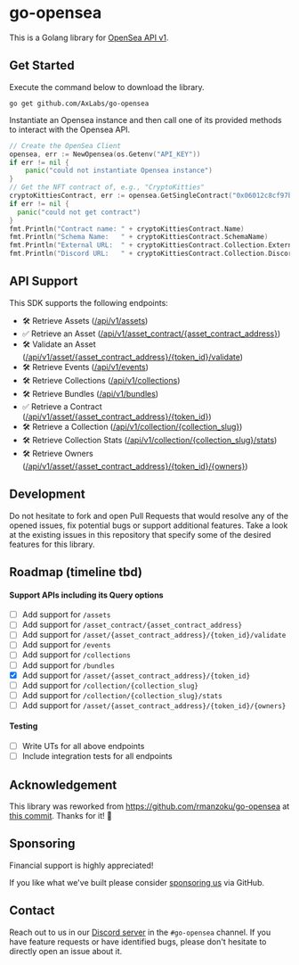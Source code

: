 # go-opensea

This is a Golang library for [OpenSea API v1](https://docs.opensea.io/reference).

## Get Started

Execute the command below to download the library.

```
go get github.com/AxLabs/go-opensea
```

Instantiate an Opensea instance and then call one of its provided methods to interact with the Opensea API.

```go
// Create the OpenSea Client
opensea, err := NewOpensea(os.Getenv("API_KEY"))
if err != nil {
	panic("could not instantiate Opensea instance")
}
// Get the NFT contract of, e.g., "CryptoKitties"
cryptoKittiesContract, err := opensea.GetSingleContract("0x06012c8cf97bead5deae237070f9587f8e7a266d")
if err != nil {
  panic("could not get contract")
}
fmt.Println("Contract name: " + cryptoKittiesContract.Name)
fmt.Println("Schema Name:   " + cryptoKittiesContract.SchemaName)
fmt.Println("External URL:  " + cryptoKittiesContract.Collection.ExternalUrl)
fmt.Println("Discord URL:   " + cryptoKittiesContract.Collection.DiscordUrl)
```

## API Support

This SDK supports the following endpoints:

- 🛠 Retrieve Assets ([/api/v1/assets](https://docs.opensea.io/reference/getting-assets))
- ✅ Retrieve an Asset ([/api/v1/asset_contract/{asset_contract_address}](https://docs.opensea.io/reference/retrieving-a-single-contract))
- 🛠 Validate an Asset ([/api/v1/asset/{asset_contract_address}/{token_id}/validate](https://docs.opensea.io/reference/validate-assets))
- 🛠 Retrieve Events ([/api/v1/events](https://docs.opensea.io/reference/retrieving-asset-events))
- 🛠 Retrieve Collections ([/api/v1/collections](https://docs.opensea.io/reference/retrieving-collections))
- 🛠 Retrieve Bundles ([/api/v1/bundles](https://docs.opensea.io/reference/retrieving-bundles))
- ✅ Retrieve a Contract ([/api/v1/asset/{asset_contract_address}/{token_id}](https://docs.opensea.io/reference/retrieving-a-single-asset))
- 🛠 Retrieve a Collection ([/api/v1/collection/{collection_slug}](https://docs.opensea.io/reference/retrieving-a-single-collection))
- 🛠 Retrieve Collection Stats ([/api/v1/collection/{collection_slug}/stats](https://docs.opensea.io/reference/retrieving-collection-stats))
- 🛠 Retrieve Owners ([/api/v1/asset/{asset_contract_address}/{token_id}/{owners}](https://docs.opensea.io/reference/retrieve-owners))

## Development

Do not hesitate to fork and open Pull Requests that would resolve any of the opened issues, fix potential bugs or support additional
features. Take a look at the existing issues in this repository that specify some of the desired features for this library.

## Roadmap (timeline tbd)

#### Support APIs including its Query options

- [ ] Add support for `/assets`
- [ ] Add support for `/asset_contract/{asset_contract_address}`
- [ ] Add support for `/asset/{asset_contract_address}/{token_id}/validate`
- [ ] Add support for `/events`
- [ ] Add support for `/collections`
- [ ] Add support for `/bundles`
- [x] Add support for `/asset/{asset_contract_address}/{token_id}`
- [ ] Add support for `/collection/{collection_slug}`
- [ ] Add support for `/collection/{collection_slug}/stats`
- [ ] Add support for `/asset/{asset_contract_address}/{token_id}/{owners}`

#### Testing

- [ ] Write UTs for all above endpoints
- [ ] Include integration tests for all endpoints

## Acknowledgement

This library was reworked from https://github.com/rmanzoku/go-opensea at
[this commit](https://github.com/rmanzoku/go-opensea/tree/e0722c7d22bbe26cbf222b9503552d05b44af289). Thanks for it! :tada:

## Sponsoring

Financial support is highly appreciated!

If you like what we've built please consider [sponsoring us](https://github.com/sponsors/AxLabs) via GitHub.

## Contact

Reach out to us in our [Discord server](https://discord.axlabs.com) in the `#go-opensea` channel. If you have feature requests or have
identified bugs, please don't hesitate to directly open an issue about it.

